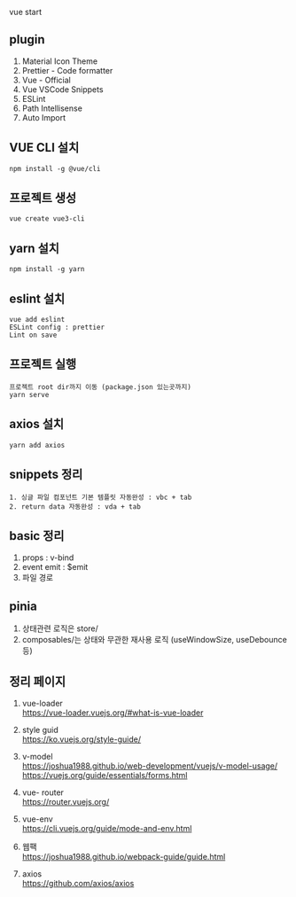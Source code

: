 vue start

## plugin
1. Material Icon Theme
2. Prettier - Code formatter
3. Vue - Official
4. Vue VSCode Snippets
5. ESLint
6. Path Intellisense
7. Auto Import

## VUE CLI 설치
```
npm install -g @vue/cli
```
## 프로젝트 생성
```
vue create vue3-cli
```
## yarn 설치
```
npm install -g yarn
```
## eslint 설치
```
vue add eslint
ESLint config : prettier
Lint on save
```
## 프로젝트 실행
```
프로젝트 root dir까지 이동 (package.json 있는곳까지)
yarn serve
```
## axios 설치
```
yarn add axios
``` 


## snippets 정리
```
1. 싱글 파일 컴포넌트 기본 템플릿 자동완성 : vbc + tab
2. return data 자동완성 : vda + tab
```

## basic 정리
1. props : v-bind
2. event emit : $emit
3. 파일 경로

## pinia
1. 상태관련 로직은 store/
2. composables/는 상태와 무관한 재사용 로직 (useWindowSize, useDebounce 등)

## 정리 페이지
1. vue-loader  
https://vue-loader.vuejs.org/#what-is-vue-loader

2. style guid  
https://ko.vuejs.org/style-guide/

3. v-model  
https://joshua1988.github.io/web-development/vuejs/v-model-usage/  
https://vuejs.org/guide/essentials/forms.html

4. vue- router  
https://router.vuejs.org/

5. vue-env  
https://cli.vuejs.org/guide/mode-and-env.html

2. 웹팩  
https://joshua1988.github.io/webpack-guide/guide.html


4. axios  
https://github.com/axios/axios